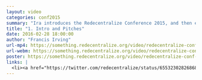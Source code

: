 ```yaml
---
layout: video
categories: conf2015
summary: "Ira introduces the Redecentralize Conference 2015, and then everyone pitches sessions that they want to happen."
title: "1. Intro and Pitches"
date: 2016-02-28 18:00:00
author: "Francis Irving"
url-mp4: https://something.redecentralize.org/video/redecentralize-conf-2015-1-intro-and-pitches.mp4
url-webm: https://something.redecentralize.org/video/redecentralize-conf-2015-1-intro-and-pitches.webm
poster: https://something.redecentralize.org/video/redecentralize-conf-2015-1-intro-and-pitches.jpg
links: |
  <li><a href="https://twitter.com/redecentralize/status/655323028268687360" target="_blank">Schedule on the Saturday</a></li>
---
```

